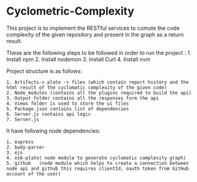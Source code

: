 # Cyclometric-Complexity

This project is to implement the RESTful services to comute the code complexity of the given repository and present in the graph as a return result. 

These are the following steps to be followed in order to run the project :
    1. Install npm
    2. Install nodemon
    3. Install Curl 
    4. Install nvm
    
Project structure is as follows:

    1. Artifacts-> plato -> files (which contain report history and the html result of the cyclomatic complexity of the given code)
    2. Node_modules (contains all the plugins required to build the api)
    3. Output folder contains all the responses form the api
    4. Views folder is used to store the ui files
    5. Package.json contains list of dependencies
    6. Server.js contains api logic
    7. Server.js

It have following node dependencies:

    1. express
    2. body-parser
    3. ejs
    4. es6-plato( node module to generate cyclomatic complexity graph)
    5. github   (node module which helps to create a connection between node api and github this requires clientId, oauth token from GitHub account of the user)

